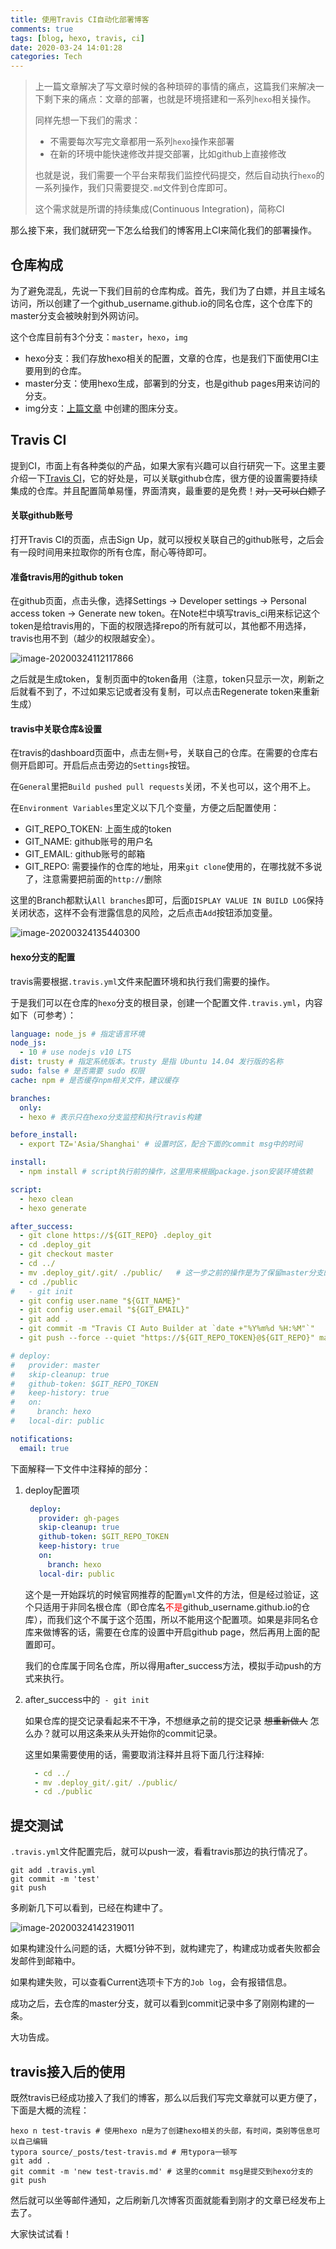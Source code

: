 ```yaml
---
title: 使用Travis CI自动化部署博客
comments: true
tags: [blog, hexo, travis, ci]
date: 2020-03-24 14:01:28
categories: Tech
---
```


> 上一篇文章解决了写文章时候的各种琐碎的事情的痛点，这篇我们来解决一下剩下来的痛点：文章的部署，也就是环境搭建和一系列`hexo`相关操作。
>
> 同样先想一下我们的需求：
>
> - 不需要每次写完文章都用一系列`hexo`操作来部署
> - 在新的环境中能快速修改并提交部署，比如github上直接修改
>
> 也就是说，我们需要一个平台来帮我们监控代码提交，然后自动执行`hexo`的一系列操作，我们只需要提交`.md`文件到仓库即可。
>
> 这个需求就是所谓的持续集成(Continuous Integration)，简称CI

那么接下来，我们就研究一下怎么给我们的博客用上CI来简化我们的部署操作。

<!-- more -->

## 仓库构成

为了避免混乱，先说一下我们目前的仓库构成。首先，我们为了白嫖，并且主域名访问，所以创建了一个github_username.github.io的同名仓库，这个仓库下的master分支会被映射到外网访问。

这个仓库目前有3个分支：`master`，`hexo`，`img`

- hexo分支：我们存放hexo相关的配置，文章的仓库，也是我们下面使用CI主要用到的仓库。
- master分支：使用hexo生成，部署到的分支，也是github pages用来访问的分支。
- img分支：[上篇文章](https://chaosysama.github.io/20200318/use-typora-and-picgo-write-blog) 中创建的图床分支。

## Travis CI

提到CI，市面上有各种类似的产品，如果大家有兴趣可以自行研究一下。这里主要介绍一下[Travis CI](https://travis-ci.org/)，它的好处是，可以关联github仓库，很方便的设置需要持续集成的仓库。并且配置简单易懂，界面清爽，最重要的是免费！~~对，又可以白嫖了~~

#### 关联github账号

打开Travis CI的页面，点击Sign Up，就可以授权关联自己的github账号，之后会有一段时间用来拉取你的所有仓库，耐心等待即可。

#### 准备travis用的github token

在github页面，点击头像，选择Settings -> Developer settings -> Personal access token -> Generate new token。在Note栏中填写travis_ci用来标记这个token是给travis用的，下面的权限选择repo的所有就可以，其他都不用选择，travis也用不到（越少的权限越安全）。

![image-20200324112117866](https://raw.githubusercontent.com/ChaosySama/ChaosySama.github.io/img/image-20200324112117866.png)

之后就是生成token，复制页面中的token备用（注意，token只显示一次，刷新之后就看不到了，不过如果忘记或者没有复制，可以点击Regenerate token来重新生成）

#### travis中关联仓库&设置

在travis的dashboard页面中，点击左侧`+`号，关联自己的仓库。在需要的仓库右侧开启即可。开启后点击旁边的`Settings`按钮。

在`General`里把`Build pushed pull requests`关闭，不关也可以，这个用不上。

在`Environment Variables`里定义以下几个变量，方便之后配置使用：

- GIT_REPO_TOKEN: 上面生成的token
- GIT_NAME: github账号的用户名
- GIT_EMAIL: github账号的邮箱
- GIT_REPO: 需要操作的仓库的地址，用来`git clone`使用的，在哪找就不多说了，注意需要把前面的`http://`删除

这里的Branch都默认`All branches`即可，后面`DISPLAY VALUE IN BUILD LOG`保持关闭状态，这样不会有泄露信息的风险，之后点击`Add`按钮添加变量。

![image-20200324135440300](https://raw.githubusercontent.com/ChaosySama/ChaosySama.github.io/img/image-20200324135440300.png)

#### hexo分支的配置

travis需要根据`.travis.yml`文件来配置环境和执行我们需要的操作。

于是我们可以在仓库的`hexo`分支的根目录，创建一个配置文件`.travis.yml`，内容如下（可参考）：

```yml
language: node_js # 指定语言环境
node_js:
  - 10 # use nodejs v10 LTS
dist: trusty # 指定系统版本。trusty 是指 Ubuntu 14.04 发行版的名称
sudo: false # 是否需要 sudo 权限
cache: npm # 是否缓存npm相关文件，建议缓存

branches:
  only:
  - hexo # 表示只在hexo分支监控和执行travis构建

before_install:
  - export TZ='Asia/Shanghai' # 设置时区，配合下面的commit msg中的时间

install:
  - npm install # script执行前的操作，这里用来根据package.json安装环境依赖

script:
  - hexo clean
  - hexo generate

after_success:
  - git clone https://${GIT_REPO} .deploy_git
  - cd .deploy_git
  - git checkout master
  - cd ../
  - mv .deploy_git/.git/ ./public/   # 这一步之前的操作是为了保留master分支的提交记录，不然每次git init的话只有1条commit
  - cd ./public
#   - git init
  - git config user.name "${GIT_NAME}"
  - git config user.email "${GIT_EMAIL}"
  - git add .
  - git commit -m "Travis CI Auto Builder at `date +"%Y%m%d %H:%M"`"
  - git push --force --quiet "https://${GIT_REPO_TOKEN}@${GIT_REPO}" master:master

# deploy:
#   provider: master
#   skip-cleanup: true
#   github-token: $GIT_REPO_TOKEN
#   keep-history: true
#   on:
#     branch: hexo
#   local-dir: public

notifications:
  email: true
```

下面解释一下文件中注释掉的部分：

1. deploy配置项

   ```yml
    deploy:
      provider: gh-pages
      skip-cleanup: true
      github-token: $GIT_REPO_TOKEN
      keep-history: true
      on:
        branch: hexo
      local-dir: public
   ```

   这个是一开始踩坑的时候官网推荐的配置`yml`文件的方法，但是经过验证，这个只适用于非同名根仓库（即仓库名<span style="color: red">不是</span>github_username.github.io的仓库），而我们这个不属于这个范围，所以不能用这个配置项。如果是非同名仓库来做博客的话，需要在仓库的设置中开启github page，然后再用上面的配置即可。

   我们的仓库属于同名仓库，所以得用after_success方法，模拟手动push的方式来执行。

2. after_success中的` - git init`

   如果仓库的提交记录看起来不干净，不想继承之前的提交记录 ~~想重新做人~~ 怎么办？就可以用这条来从头开始你的commit记录。

   这里如果需要使用的话，需要取消注释并且将下面几行注释掉:

   ```yml
     - cd ../
     - mv .deploy_git/.git/ ./public/
     - cd ./public
   ```

## 提交测试

`.travis.yml`文件配置完后，就可以push一波，看看travis那边的执行情况了。

```shell
git add .travis.yml
git commit -m 'test'
git push
```

多刷新几下可以看到，已经在构建中了。

![image-20200324142319011](https://raw.githubusercontent.com/ChaosySama/ChaosySama.github.io/img/image-20200324142319011.png)

如果构建没什么问题的话，大概1分钟不到，就构建完了，构建成功或者失败都会发邮件到邮箱中。

如果构建失败，可以查看Current选项卡下方的`Job log`，会有报错信息。

成功之后，去仓库的master分支，就可以看到commit记录中多了刚刚构建的一条。

大功告成。

## travis接入后的使用

既然travis已经成功接入了我们的博客，那么以后我们写完文章就可以更方便了，下面是大概的流程：

```shell
hexo n test-travis # 使用hexo n是为了创建hexo相关的头部，有时间，类别等信息可以自己编辑
typora source/_posts/test-travis.md # 用typora一顿写
git add .
git commit -m 'new test-travis.md' # 这里的commit msg是提交到hexo分支的
git push
```

然后就可以坐等邮件通知，之后刷新几次博客页面就能看到刚才的文章已经发布上去了。

大家快试试看！